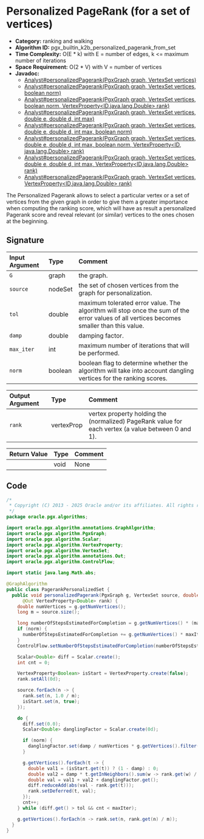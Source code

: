 # Personalized PageRank (for a set of vertices)

- **Category:** ranking and walking
- **Algorithm ID:** pgx_builtin_k2b_personalized_pagerank_from_set
- **Time Complexity:** O(E * k) with E = number of edges, k <= maximum number of iterations
- **Space Requirement:** O(2 * V) with V = number of vertices
- **Javadoc:**
  - [Analyst#personalizedPagerank(PgxGraph graph, VertexSet<ID> vertices)](https://docs.oracle.com/en/database/oracle/property-graph/25.1/spgjv/oracle/pgx/api/Analyst.html#personalizedPagerank_oracle_pgx_api_PgxGraph_oracle_pgx_api_VertexSet_)
  - [Analyst#personalizedPagerank(PgxGraph graph, VertexSet<ID> vertices, boolean norm)](https://docs.oracle.com/en/database/oracle/property-graph/25.1/spgjv/oracle/pgx/api/Analyst.html#personalizedPagerank_oracle_pgx_api_PgxGraph_oracle_pgx_api_VertexSet_boolean_)
  - [Analyst#personalizedPagerank(PgxGraph graph, VertexSet<ID> vertices, boolean norm, VertexProperty<ID,​java.lang.Double> rank)](https://docs.oracle.com/en/database/oracle/property-graph/25.1/spgjv/oracle/pgx/api/Analyst.html#personalizedPagerank_oracle_pgx_api_PgxGraph_oracle_pgx_api_VertexSet_boolean_oracle_pgx_api_VertexProperty_)
  - [Analyst#personalizedPagerank(PgxGraph graph, VertexSet<ID> vertices, double e, double d, int max)](https://docs.oracle.com/en/database/oracle/property-graph/25.1/spgjv/oracle/pgx/api/Analyst.html#personalizedPagerank_oracle_pgx_api_PgxGraph_oracle_pgx_api_VertexSet_double_double_int_)
  - [Analyst#personalizedPagerank(PgxGraph graph, VertexSet<ID> vertices, double e, double d, int max, boolean norm)](https://docs.oracle.com/en/database/oracle/property-graph/25.1/spgjv/oracle/pgx/api/Analyst.html#personalizedPagerank_oracle_pgx_api_PgxGraph_oracle_pgx_api_VertexSet_double_double_int_boolean_)
  - [Analyst#personalizedPagerank(PgxGraph graph, VertexSet<ID> vertices, double e, double d, int max, boolean norm, VertexProperty<ID,​java.lang.Double> rank)](https://docs.oracle.com/en/database/oracle/property-graph/25.1/spgjv/oracle/pgx/api/Analyst.html#personalizedPagerank_oracle_pgx_api_PgxGraph_oracle_pgx_api_VertexSet_double_double_int_boolean_oracle_pgx_api_VertexProperty_)
  - [Analyst#personalizedPagerank(PgxGraph graph, VertexSet<ID> vertices, double e, double d, int max, VertexProperty<ID,​java.lang.Double> rank)](https://docs.oracle.com/en/database/oracle/property-graph/25.1/spgjv/oracle/pgx/api/Analyst.html#personalizedPagerank_oracle_pgx_api_PgxGraph_oracle_pgx_api_VertexSet_double_double_int_oracle_pgx_api_VertexProperty_)
  - [Analyst#personalizedPagerank(PgxGraph graph, VertexSet<ID> vertices, VertexProperty<ID,​java.lang.Double> rank)](https://docs.oracle.com/en/database/oracle/property-graph/25.1/spgjv/oracle/pgx/api/Analyst.html#personalizedPagerank_oracle_pgx_api_PgxGraph_oracle_pgx_api_VertexSet_oracle_pgx_api_VertexProperty_)

The Personalized Pagerank allows to select a particular vertex or a set of vertices from the given graph in order to give them a greater importance when computing the ranking score, which will have as result a personalized Pagerank score and reveal relevant (or similar) vertices to the ones chosen at the beginning.

## Signature

| Input Argument | Type | Comment |
| :--- | :--- | :--- |
| `G` | graph | the graph. |
| `source` | nodeSet | the set of chosen vertices from the graph for personalization. |
| `tol` | double | maximum tolerated error value. The algorithm will stop once the sum of the error values of all vertices becomes smaller than this value. |
| `damp` | double | damping factor. |
| `max_iter` | int | maximum number of iterations that will be performed. |
| `norm` | boolean | boolean flag to determine whether the algorithm will take into account dangling vertices for the ranking scores. |

| Output Argument | Type | Comment |
| :--- | :--- | :--- |
| `rank` | vertexProp<double> | vertex property holding the (normalized) PageRank value for each vertex (a value between 0 and 1). |

| Return Value | Type | Comment |
| :--- | :--- | :--- |
| | void | None |

## Code

```java
/*
 * Copyright (C) 2013 - 2025 Oracle and/or its affiliates. All rights reserved.
 */
package oracle.pgx.algorithms;

import oracle.pgx.algorithm.annotations.GraphAlgorithm;
import oracle.pgx.algorithm.PgxGraph;
import oracle.pgx.algorithm.Scalar;
import oracle.pgx.algorithm.VertexProperty;
import oracle.pgx.algorithm.VertexSet;
import oracle.pgx.algorithm.annotations.Out;
import oracle.pgx.algorithm.ControlFlow;

import static java.lang.Math.abs;

@GraphAlgorithm
public class PagerankPersonalizedSet {
  public void personalizedPagerank(PgxGraph g, VertexSet source, double tol, double damp, int maxIter, boolean norm,
      @Out VertexProperty<Double> rank) {
    double numVertices = g.getNumVertices();
    long m = source.size();

    long numberOfStepsEstimatedForCompletion = g.getNumVertices() * (maxIter * 2 + 3) + maxIter + m;
    if (norm) {
      numberOfStepsEstimatedForCompletion += g.getNumVertices() * maxIter;
    }
    ControlFlow.setNumberOfStepsEstimatedForCompletion(numberOfStepsEstimatedForCompletion);

    Scalar<Double> diff = Scalar.create();
    int cnt = 0;

    VertexProperty<Boolean> isStart = VertexProperty.create(false);
    rank.setAll(0d);

    source.forEach(n -> {
      rank.set(n, 1.0 / m);
      isStart.set(n, true);
    });

    do {
      diff.set(0.0);
      Scalar<Double> danglingFactor = Scalar.create(0d);

      if (norm) {
        danglingFactor.set(damp / numVertices * g.getVertices().filter(n -> n.getOutDegree() == 0).sum(rank));
      }

      g.getVertices().forEach(t -> {
        double val1 = (isStart.get(t)) ? (1 - damp) : 0;
        double val2 = damp * t.getInNeighbors().sum(w -> rank.get(w) / w.getOutDegree());
        double val = val1 + val2 + danglingFactor.get();
        diff.reduceAdd(abs(val - rank.get(t)));
        rank.setDeferred(t, val);
      });
      cnt++;
    } while (diff.get() > tol && cnt < maxIter);

    g.getVertices().forEach(n -> rank.set(n, rank.get(n) / m));
  }
}
```
